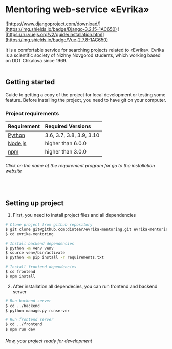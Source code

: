 # Mentoring web-service «Evrika»
![https://www.djangoproject.com/download/](https://img.shields.io/badge/Django-3.2.15-1AC650)
![https://ru.vuejs.org/v2/guide/installation.html](https://img.shields.io/badge/Vue-2.7.8-1AC650)

It is a comfortable service for searching projects related to «Evrika». Evrika is a scientific society of Nizhny Novgorod students,
which working based on DDT Chkalova since 1969.
<br><br>


## Getting started
Guide to getting a copy of the project for local development or testing some feature. Before installing the project, you need to have git on your computer.

### Project requirements
| Requirement | Required Versions |
| :---- | :--- |
| [Python](https://www.python.org/downloads/) | 3.6, 3.7, 3.8, 3.9, 3.10 |
| [Node.js](https://nodejs.org/en/download/) | higher than 6.0.0 |
| [npm](https://nodejs.org/en/download/) | higher than 3.0.0 |
###### Click on the name of the requirement program for go to the installation website
<br>


## Setting up project
1. First, you need to install project files and all dependencies
```bash
# Clone project from github repository
$ git clone git@github.com:dintear/evrika-mentoring.git evrika-mentoring
$ cd evrika-mentoring

# Install backend dependencies 
$ python -m venv venv
$ source venv/bin/activate
$ python -m pip install -r requirements.txt

# Install frontend dependencies
$ cd frontend
$ npm install
```
2. After installation all dependecies, you can run frontend and backend server
```bash
# Run backend server
$ cd ../backend
$ python manage.py runserver

# Run frontend server
$ cd ../frontend
$ npm run dev
```
###### Now, your project ready for development